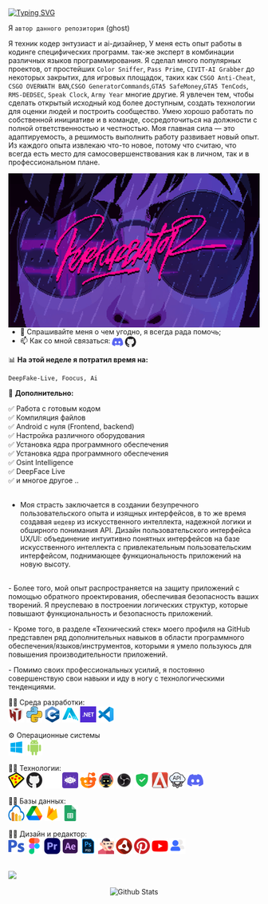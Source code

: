 ## 
[![Typing SVG](https://readme-typing-svg.demolab.com/?font=Fira+Code&pause=1000&width=435&lines=Hi+%F0%9F%91%8B%2C+I%27m+Kona+Skidrow;Developer:+%7C+Sirocco+Company)](https://git.io/typing-svg)


Я `автор данного репозитория` (ghost)

Я техник кодер энтузиаст и ai-дизайнер,
У меня есть опыт работы в кодинге специфических программ. так-же эксперт в комбинации различных языков программирования. Я сделал много популярных проектов, от простейших `Color Sniffer`, `Pass Prime`, `CIVIT-AI Grabber` до некоторых закрытих, для игровых площадок, таких как `CSGO Anti-Cheat`, `CSGO OVERWATH BAN`,`CSGO GeneratorCommands`,`GTA5 SafeMoney`,`GTA5 TenCods`, `RMS-DEDSEC`, `Speak Clock`, `Army Year` многие другие. Я увлечен тем, чтобы сделать открытый исходный код более доступным, создать технологии для оценки людей и построить сообщество. Умею хорошо работать по собственной инициативе и в команде, сосредоточиться на должности с полной ответственностью и честностью. Моя главная сила — это адаптируемость, а решимость выполнить работу развивает новый опыт. Из каждого опыта извлекаю что-то новое, потому что считаю, что всегда есть место для самосовершенствования как в личном, так и в профессиональном плане.

   <img align="right" alt="GIF" src="https://github.com/KonaSkidrow/KonaSkidrow/blob/main/retro1.gif?raw=true" width="545" height="309" />

- 💬 Спрашивайте меня о чем угодно, я всегда рада помочь;
- 📫 Как со мной связаться: <a href="https://discordapp.com/users/732234117982191660/">
  <img align="center" alt="Discord| Discord" width="22px" src="https://github.com/KonaSkidrow/Sirocco/blob/main/Icon%20Added/discord.png?raw=true" /></a> </a> <a href="https://github.com/KonaSkidrow"><img align="center" alt="GitHub" width="22px" src="https://github.com/KonaSkidrow/Sirocco/blob/main/Icon%20Added/github%20(1).png?raw=true" />
</a>

📊 **На этой неделе я потратил время на:**

```text
DeepFake-Live, Foocus, Ai
```


🚧 **Дополнительно:**

✅  Работа с готовым кодом<br/>
✅  Компиляция файлов<br/>
✅  Android с нуля (Frontend, backend)<br/>
✅  Настройка различного оборудования<br/>
✅  Установка ядра программного обеспечения<br/>
✅  Установка ядра программного обеспечения<br/>
✅  Osint Intelligence<br/>
✅  DeepFace Live<br/>
✅  и многое другое ..<br/>
<br />



- Моя страсть заключается в создании безупречного пользовательского опыта и изящных интерфейсов, в то же время создавая `шедевр` из искусственного интеллекта, надежной логики и обширного понимания API. 
Дизайн пользовательского интерфейса UX/UI: объединение интуитивно понятных интерфейсов на базе искусственного интеллекта с привлекательным пользовательским интерфейсом, поднимающее функциональность приложений на новую высоту.
<br />
- Более того, мой опыт распространяется на защиту приложений с помощью обратного проектирования, обеспечивая безопасность ваших творений. Я преуспеваю в построении логических структур, которые повышают функциональность и безопасность приложений.
<br />
<p>
- Кроме того, в разделе «Технический стек» моего профиля на GitHub представлен ряд дополнительных навыков в области программного обеспечения/языков/инструментов, которыми я умело пользуюсь для повышения производительности приложений.
<br />
<p>
- Помимо своих профессиональных усилий, я постоянно совершенствую свои навыки и иду в ногу с технологическими тенденциями.
<br />



<p>
👨‍💻 Среда разработки:
<br />
<img src="https://github.com/KonaSkidrow/Sirocco/blob/main/Icon%20App/Hiza.png?raw=true" width="32" height="32"> 
<img src="https://github.com/KonaSkidrow/Sirocco/blob/main/Icon%20App/python.png?raw=true" width="32" height="32"> 
<img src="https://github.com/KonaSkidrow/Sirocco/blob/main/Icon%20App/c-.png?raw=true" width="32" height="32"> 
<img src="https://github.com/KonaSkidrow/Sirocco/blob/main/Icon%20App/ag.png?raw=true" width="32" height="32"> 
<img src="https://github.com/KonaSkidrow/Sirocco/blob/main/Icon%20App/dotnet.png?raw=true" width="32" height="32"> 
<img src="https://github.com/KonaSkidrow/Sirocco/blob/main/Icon%20App/vscode.png?raw=true" width="32" height="32"> 
<br/>



<p>
⚙️ Операционные системы
<br />
<img src="https://github.com/KonaSkidrow/Sirocco/blob/main/Icon%20Added/windows.png?raw=true" width="32" height="32"> 
<img src="https://github.com/KonaSkidrow/Sirocco/blob/main/Icon%20App/android.png?raw=true" width="32" height="32"> 



<p>
👨‍💻 Технологии:
<br />
<img src="https://github.com/KonaSkidrow/Sirocco/blob/main/Icon%20Added/Start0.png?raw=true" width="32" height="32"> 
<img src="https://github.com/KonaSkidrow/Sirocco/blob/main/Icon%20Added/github%20(1).png?raw=true" width="32" height="32"> 
<img src="https://github.com/KonaSkidrow/Sirocco/blob/main/Icon%20Added/Venator.png?raw=true" width="32" height="32"> 
<img src="https://github.com/KonaSkidrow/Sirocco/blob/main/Icon%20Added/eye.png?raw=true" width="32" height="32"> 
<img src="https://github.com/KonaSkidrow/Sirocco/blob/main/Icon%20Added/reddit.png?raw=true" width="32" height="32"> 

<img src="https://github.com/KonaSkidrow/Sirocco/blob/main/Icon%20Added/app%20(1).png?raw=true" width="32" height="32"> 
<img src="https://github.com/KonaSkidrow/Sirocco/blob/main/Icon%20Added/obs.png?raw=true" width="32" height="32"> 
<img src="https://github.com/KonaSkidrow/Sirocco/blob/main/Icon%20Added/shield.png?raw=true" width="32" height="32"> 
<img src="https://github.com/KonaSkidrow/Sirocco/blob/main/Icon%20Added/app.png?raw=true" width="32" height="32"> 
<img src="https://github.com/KonaSkidrow/Sirocco/blob/main/Icon%20App/api%20(1).png?raw=true" width="32" height="32"> 
<img src="https://github.com/KonaSkidrow/Sirocco/blob/main/Icon%20Added/discord.png?raw=true" width="32" height="32"> 
<br/>


<p>
👨‍💻 Базы данных:
<br />
<img src="https://raw.githubusercontent.com/KonaSkidrow/Sirocco/75518b0f444906eb8871f8c6ff5e86a4db1fb776/Icon%20Base/cloudinary.svg" width="32" height="32"> 
<img src="https://github.com/KonaSkidrow/Sirocco/blob/main/Icon%20Base/google-drive.png?raw=true" width="32" height="32"> 
<img src="https://github.com/KonaSkidrow/Sirocco/blob/main/Icon%20Base/icons8-firebase-64.png?raw=true" width="32" height="32"> 
<img src="https://github.com/KonaSkidrow/Sirocco/blob/main/Icon%20Base/sheets.png?raw=true" width="32" height="32"> 
<br/>



<p>
👨‍💻 Дизайн и редактор:
<br />
<img src="https://github.com/KonaSkidrow/Sirocco/blob/main/Icon%20Design/adobe-photoshop.png?raw=true" width="32" height="32"> 
<img src="https://github.com/KonaSkidrow/Sirocco/blob/main/Icon%20Design/figma.png?raw=true" width="32" height="32"> 
<img src="https://github.com/KonaSkidrow/Sirocco/blob/main/Icon%20Design/premiere-pro.png?raw=true" width="32" height="32"> 
<img src="https://github.com/KonaSkidrow/Sirocco/blob/main/Icon%20Design/after-effects.png?raw=true" width="32" height="32"> 
<img src="https://github.com/KonaSkidrow/Sirocco/blob/main/Icon%20Design/photoshop.png?raw=true" width="32" height="32"> 
<img src="https://github.com/KonaSkidrow/Sirocco/blob/main/Icon%20Design/mask.png?raw=true" width="32" height="32"> 
<img src="https://github.com/KonaSkidrow/Sirocco/blob/main/Icon%20Design/air.png?raw=true" width="32" height="32"> 
<img src="https://github.com/KonaSkidrow/Sirocco/blob/main/Icon%20Design/pinterest.png?raw=true" width="32" height="32"> 
<img src="https://github.com/KonaSkidrow/Sirocco/blob/main/Icon%20Design/youtube.png?raw=true" width="32" height="32"> 
<img src="https://github.com/KonaSkidrow/Sirocco/blob/main/Icon%20Design/group.png?raw=true" width="32" height="32"> 
<br/>
<br/>

![](https://komarev.com/ghpvc/?username=KonaSkidrow)
</p>














<p align="center">
        <img src="https://raw.githubusercontent.com/mayhemantt/mayhemantt/Update/svg/Bottom.svg" alt="Github Stats" />
</p>
